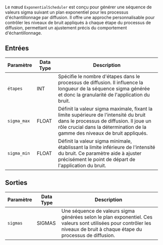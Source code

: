 Le nœud `ExponentialScheduler` est conçu pour générer une séquence de valeurs sigma suivant un plan exponentiel pour les processus d'échantillonnage par diffusion. Il offre une approche personnalisable pour contrôler les niveaux de bruit appliqués à chaque étape du processus de diffusion, permettant un ajustement précis du comportement d'échantillonnage.

## Entrées

| Paramètre   | Data Type | Description                                                                                   |
|-------------|-------------|---------------------------------------------------------------------------------------------|
| `étapes`     | INT         | Spécifie le nombre d'étapes dans le processus de diffusion. Il influence la longueur de la séquence sigma générée et donc la granularité de l'application du bruit. |
| `sigma_max` | FLOAT       | Définit la valeur sigma maximale, fixant la limite supérieure de l'intensité du bruit dans le processus de diffusion. Il joue un rôle crucial dans la détermination de la gamme des niveaux de bruit appliqués. |
| `sigma_min` | FLOAT       | Définit la valeur sigma minimale, établissant la limite inférieure de l'intensité du bruit. Ce paramètre aide à ajuster précisément le point de départ de l'application du bruit. |

## Sorties

| Paramètre | Data Type | Description                                                                                   |
|-----------|-------------|---------------------------------------------------------------------------------------------|
| `sigmas`  | SIGMAS      | Une séquence de valeurs sigma générées selon le plan exponentiel. Ces valeurs sont utilisées pour contrôler les niveaux de bruit à chaque étape du processus de diffusion. |
